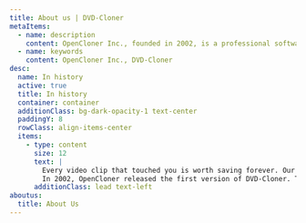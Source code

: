 ```yaml
---
title: About us | DVD-Cloner
metaItems:
  - name: description
    content: OpenCloner Inc., founded in 2002, is a professional software developer dedicating to the development and distribution of digital media solutions.
  - name: keywords
    content: OpenCloner Inc., DVD-Cloner
desc:
  name: In history
  active: true
  title: In history
  container: container
  additionClass: bg-dark-opacity-1 text-center 
  paddingY: 8
  rowClass: align-items-center  
  items:
    - type: content
      size: 12
      text: |        
        Every video clip that touched you is worth saving forever. Our mission is to create easy-to-use software products that allow everyone in the world to keep cherished videos without any obstacles and share them with everyone. 
        In 2002, OpenCloner released the first version of DVD-Cloner. Through more than 10 years of continuous upgrading, we've always been providing our customers with quality products and first-class services.
      additionClass: lead text-left   
aboutus:
  title: About Us      
---
```


